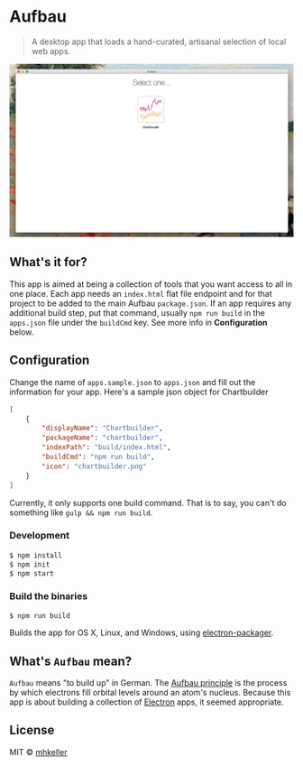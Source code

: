Aufbau
======

> A desktop app that loads a hand-curated, artisanal selection of local web apps.

![](assets/preview.png)

## What's it for?

This app is aimed at being a collection of tools that you want access to all in one place. Each app needs an `index.html` flat file endpoint and for that project to be added to the main Aufbau `package.json`. If an app requires any additional build step, put that command, usually `npm run build` in the `apps.json` file under the `buildCmd` key. See more info in **Configuration** below.


## Configuration

Change the name of `apps.sample.json` to `apps.json` and fill out the information for your app. Here's a sample json object for Chartbuilder

````json
[
	{
		"displayName": "Chartbuilder",
		"packageName": "chartbuilder",
		"indexPath": "build/index.html",
		"buildCmd": "npm run build",
		"icon": "chartbuilder.png"
	}
]
````

Currently, it only supports one build command. That is to say, you can't do something like `gulp && npm run build`.

### Development

```
$ npm install
$ npm init
$ npm start
```

### Build the binaries

```
$ npm run build
```

Builds the app for OS X, Linux, and Windows, using [electron-packager](https://github.com/maxogden/electron-packager).


## What's `Aufbau` mean?

`Aufbau` means "to build up" in German. The [Aufbau principle](https://en.wikipedia.org/wiki/Aufbau_principle) is the process by which electrons fill orbital levels around an atom's nucleus. Because this app is about building a collection of [Electron](http://github.com/atom/electron) apps, it seemed appropriate.

## License

MIT © [mhkeller](http://github.com/mhkeller/aufbau)
